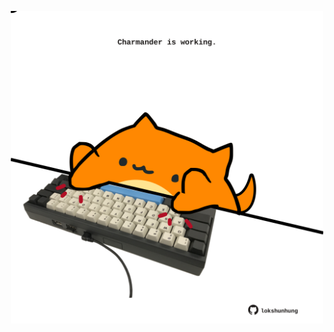<!-- built at 16/05/2021, 18:19:23 UTC -->
<p align="center">
  <img width="500" height="500" src="./ReadmeImage.svg">
</p>
